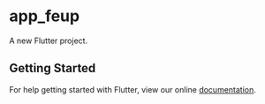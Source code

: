 # app_feup

A new Flutter project.

## Getting Started

For help getting started with Flutter, view our online
[documentation](https://flutter.io/).

